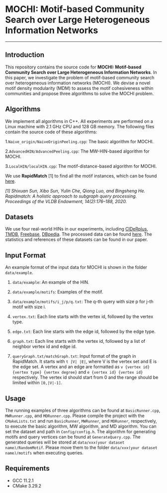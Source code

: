 # MOCHI: Motif-based Community Search over Large Heterogeneous Information Networks
-----------------------------------------------------------------------------------------------------------------
## Introduction
This repository contains the source code for **MOCHI: Motif-based Community Search over Large Heterogeneous Information Networks**. In this paper, we investigate the problem of motif-based community search over heterogeneous information networks (MOCHI). We devise a novel motif density modularity (MDM) to assess the motif cohesiveness within communities and propose three algorithms to solve the MOCHI problem.

## Algorithms
We implement all algorithms in C++. All experiments are performed on a Linux machine with 2.1 GHz CPU and 128 GB memory. The following files contain the source code of these algorithms:

1.`Naive_origin/NaiveOriginPeeling.cpp`: The basic algorithm for MOCHI.

2.`AdvancedHIN/AdvancedPeeling.cpp`: The MW-HIN-based algorithm for MOCHI.

3.`LocalHIN/localHIN.cpp`: The motif-distance-based algorithm for MOCHI.

We use **RapidMatch** [1] to find all the motif instances, which can be found [here](https://github.com/RapidsAtHKUST/RapidMatch).

*[1] Shixuan Sun, Xibo Sun, Yulin Che, Qiong Luo, and Bingsheng He. Rapidmatch: A holistic approach to subgraph query processing. Proceedings of the VLDB Endowment, 14(2):176–188, 2020.*

## Datasets
We use four real-world HINs in our experiments, including [CIDeRplus](https://mips.helmholtz-muenchen.de/CIDeRplus), [TMDB](https://www.kaggle.com/tmdb/tmdb-movie-metadata), [Freebase](https://freebase-easy.cs.uni-freiburg.de/dump/), [DBpedia](https://www.dbpedia.org/).
The processed data can be found [here](https://drive.google.com/file/d/15N2Ao9LlzjaV6pUzTRgIu2L0A4AWCjeT/view?usp=sharing).
The statistics and references of these datasets can be found in our paper.

## Input Format
An example format of the input data for MOCHI is shown in the folder `data/example`.

1. `data/example`: An example of the HIN.

2. `data/example/motifs`: Examples of the motif.

3. `data/example/motifs/i_j/p/q.txt`: The q-th query with size p for j-th motif with size i.

4. `vertex.txt`: Each line starts with the vertex id, followed by the vertex type.

5. `edge.txt`: Each line starts with the edge id, followed by the edge type.

6. `graph.txt`: Each line starts with the vertex id, followed by a list of neighbor vertex id and edge id.

7. `queryGraph.txt/matchGraph.txt`: Input format of the graph in RapidMatch. It starts with `t |V| |E|`, where V is the vertex set and E is the edge set. A vertex and an edge are formatted as `v {vertex id} {vertex type} {vertex degree}` and `e {vertex id} {vertex id}` respectively. The vertex id should start from 0 and the range should be limited within `[0,|V|-1]`.

## Usage
The running examples of three algorithms can be found at `BasicRunner.cpp`, `MWRunner.cpp`, and `MDRunner.cpp`. Please compile the project with the `CMakeLists.txt` and run `BasicRunner`, `MWRunner`, and `MDRunner`, respectively, to execute the basic algorithm, MW algorithm, and MD algorithm. You can set the dataset and path in `Config/config.h`.
The algorithm for generating motifs and query vertices can be found at `GenerateQuery.cpp`. The generated queries will be stored at `data/xxx(your dataset name)/RandomMotif`. Please move them to the folder `data/xxx(your dataset name)/motifs` when executing queries.

## Requirements
- GCC 11.2.1
- CMake 3.29.2
